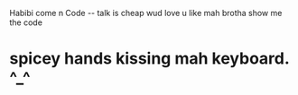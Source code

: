 Habibi come n Code
-- talk is cheap wud love u like mah brotha show me the code
# spicey hands kissing mah keyboard. ^_^
